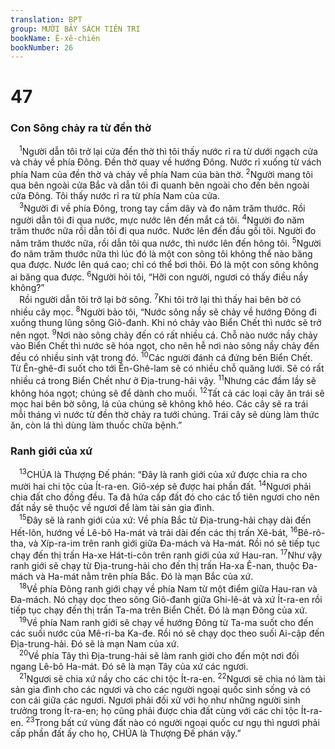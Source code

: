 ```yaml
---
translation: BPT
group: MƯỜI BẢY SÁCH TIÊN TRI
bookName: Ê-xê-chiên 
bookNumber: 26
---
```


<div class="title"><h1>47</h1><h3>Con Sông chảy ra từ đền thờ</h3></div>
<span class="verse exe_47_1"> <sup>1</sup>Người dẫn tôi trở lại cửa đền thờ thì tôi thấy nước rỉ ra từ dưới ngạch cửa và chảy về phía Đông. Đền thờ quay về hướng Đông. Nước rỉ xuống từ vách phía Nam của đền thờ và chảy về phía Nam của bàn thờ.</span>
<span class="verse exe_47_2"><sup>2</sup>Người mang tôi qua bên ngoài cửa Bắc và dẫn tôi đi quanh bên ngoài cho đến bên ngoài cửa Đông. Tôi thấy nước rỉ ra từ phía Nam của cửa.<br/></span>
<span class="verse exe_47_3"> <sup>3</sup>Người đi về phía Đông, trong tay cầm dây và đo năm trăm thước. Rồi người dẫn tôi đi qua nước, mực nước lên đến mắt cá tôi.</span>
<span class="verse exe_47_4"><sup>4</sup>Người đo năm trăm thước nữa rồi dẫn tôi đi qua nước. Nước lên đến đầu gối tôi. Người đo năm trăm thước nữa, rồi dẫn tôi qua nước, thì nước lên đến hông tôi.</span>
<span class="verse exe_47_5"><sup>5</sup>Người đo năm trăm thước nữa thì lúc đó là một con sông tôi không thể nào băng qua được. Nước lên quá cao; chỉ có thể bơi thôi. Đó là một con sông không ai băng qua được.</span>
<span class="verse exe_47_6"><sup>6</sup>Người hỏi tôi, “Hỡi con người, ngươi có thấy điều nầy không?”<br/> Rồi người dẫn tôi trở lại bờ sông.</span>
<span class="verse exe_47_7"><sup>7</sup>Khi tôi trở lại thì thấy hai bên bờ có nhiều cây mọc.</span>
<span class="verse exe_47_8"><sup>8</sup>Người bảo tôi, “Nước sông nầy sẽ chảy về hướng Đông đi xuống thung lũng sông Giô-đanh. Khi nó chảy vào Biển Chết thì nước sẽ trở nên ngọt.</span>
<span class="verse exe_47_9"><sup>9</sup>Nơi nào sông chảy đến có rất nhiều cá. Chỗ nào nước nầy chảy vào Biển Chết thì nước sẽ hóa ngọt, cho nên hễ nơi nào sông nầy chảy đến đều có nhiều sinh vật trong đó.</span>
<span class="verse exe_47_10"><sup>10</sup>Các người đánh cá đứng bên Biển Chết. Từ Ên-ghê-đi suốt cho tới Ên-Ghê-lam sẽ có nhiều chỗ quăng lưới. Sẽ có rất nhiều cá trong Biển Chết như ở Địa-trung-hải vậy.</span>
<span class="verse exe_47_11"><sup>11</sup>Nhưng các đầm lầy sẽ không hóa ngọt; chúng sẽ để dành cho muối.</span>
<span class="verse exe_47_12"><sup>12</sup>Tất cả các loại cây ăn trái sẽ mọc hai bên bờ sông, lá của chúng sẽ không khô héo. Các cây sẽ ra trái mỗi tháng vì nước từ đền thờ chảy ra tưới chúng. Trái cây sẽ dùng làm thức ăn, còn lá thì dùng làm thuốc chữa bệnh.”<br/></span>
<div class="title"><h3>Ranh giới của xứ</h3></div>
<span class="verse exe_47_13"> <sup>13</sup>CHÚA là Thượng Đế phán: “Đây là ranh giới của xứ được chia ra cho mười hai chi tộc của Ít-ra-en. Giô-xép sẽ được hai phần đất.</span>
<span class="verse exe_47_14"><sup>14</sup>Ngươi phải chia đất cho đồng đều. Ta đã hứa cấp đất đó cho các tổ tiên ngươi cho nên đất nầy sẽ thuộc về ngươi để làm tài sản gia đình.<br/></span>
<span class="verse exe_47_15"> <sup>15</sup>Đây sẽ là ranh giới của xứ: Về phía Bắc từ Địa-trung-hải chạy dài đến Hết-lôn, hướng về Lê-bô Ha-mát và trải dài đến các thị trấn Xê-bát,</span>
<span class="verse exe_47_16"><sup>16</sup>Bê-rô-tha, và Xíp-ra-im trên ranh giới giữa Đa-mách và Ha-mát. Rồi nó sẽ tiếp tục chạy đến thị trấn Ha-xe Hát-ti-côn trên ranh giới của xứ Hau-ran.</span>
<span class="verse exe_47_17"><sup>17</sup>Như vậy ranh giới sẽ chạy từ Địa-trung-hải cho đến thị trấn Ha-xa Ê-nan, thuộc Đa-mách và Ha-mát nằm trên phía Bắc. Đó là mạn Bắc của xứ.<br/></span>
<span class="verse exe_47_18"> <sup>18</sup>Về phía Đông ranh giới chạy về phía Nam từ một điểm giữa Hau-ran và Đa-mách. Nó chạy dọc theo sông Giô-đanh giữa Ghi-lê-át và xứ Ít-ra-en rồi tiếp tục chạy đến thị trấn Ta-ma trên Biển Chết. Đó là mạn Đông của xứ.<br/></span>
<span class="verse exe_47_19"> <sup>19</sup>Về phía Nam ranh giới sẽ chạy về hướng Đông từ Ta-ma suốt cho đến các suối nước của Mê-ri-ba Ka-đe. Rồi nó sẽ chạy dọc theo suối Ai-cập đến Địa-trung-hải. Đó sẽ là mạn Nam của xứ.<br/></span>
<span class="verse exe_47_20"> <sup>20</sup>Về phía Tây thì Địa-trung-hải sẽ làm ranh giới cho đến một nơi đối ngang Lê-bô Ha-mát. Đó sẽ là mạn Tây của xứ các ngươi.<br/></span>
<span class="verse exe_47_21"> <sup>21</sup>Ngươi sẽ chia xứ nầy cho các chi tộc Ít-ra-en.</span>
<span class="verse exe_47_22"><sup>22</sup>Ngươi sẽ chia nó làm tài sản gia đình cho các ngươi và cho các người ngoại quốc sinh sống và có con cái giữa các ngươi. Ngươi phải đối xử với họ như những người sinh trưởng trong Ít-ra-en; họ cũng phải được chia đất cùng với các chi tộc Ít-ra-en.</span>
<span class="verse exe_47_23"><sup>23</sup>Trong bất cứ vùng đất nào có người ngoại quốc cư ngụ thì ngươi phải cấp phần đất ấy cho họ, CHÚA là Thượng Đế phán vậy.”<br/></span>
